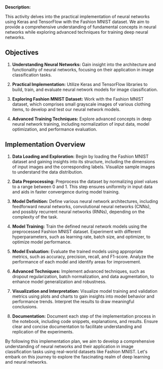 
**Description:**

This activity delves into the practical implementation of neural networks using Keras and TensorFlow with the Fashion MNIST dataset. We aim to provide a comprehensive understanding of fundamental concepts in neural networks while exploring advanced techniques for training deep neural networks.

## Objectives

1. **Understanding Neural Networks:** Gain insight into the architecture and functionality of neural networks, focusing on their application in image classification tasks.

2. **Practical Implementation:** Utilize Keras and TensorFlow libraries to build, train, and evaluate neural network models for image classification.

3. **Exploring Fashion MNIST Dataset:** Work with the Fashion MNIST dataset, which comprises small grayscale images of various clothing items, to develop and test our neural network models.

4. **Advanced Training Techniques:** Explore advanced concepts in deep neural network training, including normalization of input data, model optimization, and performance evaluation.

## Implementation Overview

1. **Data Loading and Exploration:** Begin by loading the Fashion MNIST dataset and gaining insights into its structure, including the dimensions of input images and the corresponding labels. Visualize sample images to understand the data distribution.

2. **Data Preprocessing:** Preprocess the dataset by normalizing pixel values to a range between 0 and 1. This step ensures uniformity in input data and aids in faster convergence during model training.

3. **Model Definition:** Define various neural network architectures, including feedforward neural networks, convolutional neural networks (CNNs), and possibly recurrent neural networks (RNNs), depending on the complexity of the task.

4. **Model Training:** Train the defined neural network models using the preprocessed Fashion MNIST dataset. Experiment with different hyperparameters, such as learning rate, batch size, and optimizer, to optimize model performance.

5. **Model Evaluation:** Evaluate the trained models using appropriate metrics, such as accuracy, precision, recall, and F1-score. Analyze the performance of each model and identify areas for improvement.

6. **Advanced Techniques:** Implement advanced techniques, such as dropout regularization, batch normalization, and data augmentation, to enhance model generalization and robustness.

7. **Visualization and Interpretation:** Visualize model training and validation metrics using plots and charts to gain insights into model behavior and performance trends. Interpret the results to draw meaningful conclusions.

8. **Documentation:** Document each step of the implementation process in the notebook, including code snippets, explanations, and results. Ensure clear and concise documentation to facilitate understanding and replication of the experiments.

By following this implementation plan, we aim to develop a comprehensive understanding of neural networks and their application in image classification tasks using real-world datasets like Fashion MNIST. Let's embark on this journey to explore the fascinating realm of deep learning and neural networks.
